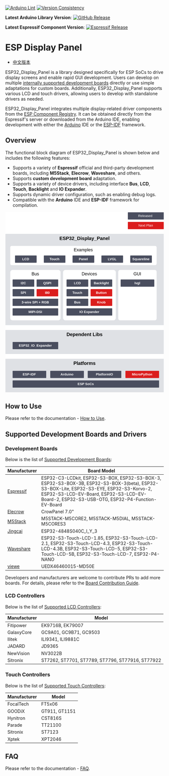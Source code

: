 [![Arduino Lint](https://github.com/esp-arduino-libs/ESP32_Display_Panel/actions/workflows/arduino_lint.yml/badge.svg)](https://github.com/esp-arduino-libs/ESP32_Display_Panel/actions/workflows/arduino_lint.yml) [![Version Consistency](https://github.com/esp-arduino-libs/ESP32_Display_Panel/actions/workflows/check_lib_versions.yml/badge.svg)](https://github.com/esp-arduino-libs/ESP32_Display_Panel/actions/workflows/check_lib_versions.yml)

**Latest Arduino Library Version**: [![GitHub Release](https://img.shields.io/github/v/release/esp-arduino-libs/ESP32_Display_Panel)](https://github.com/esp-arduino-libs/ESP32_Display_Panel/releases)

**Latest Espressif Component Version**: [![Espressif Release](https://components.espressif.com/components/espressif/esp32_display_panel/badge.svg)](https://components.espressif.com/components/espressif/esp32_display_panel)

# ESP Display Panel

* [中文版本](./README_CN.md)

ESP32_Display_Panel is a library designed specifically for ESP SoCs to drive display screens and enable rapid GUI development. Users can develop on multiple [internally supported development boards](#Development-Boards) directly or use simple adaptations for custom boards. Additionally, ESP32_Display_Panel supports various LCD and touch drivers, allowing users to develop with standalone drivers as needed.

ESP32_Display_Panel integrates multiple display-related driver components from the [ESP Component Registry](https://components.espressif.com/). It can be obtained directly from the Espressif's server or downloaded from the Arduino IDE, enabling development with either the [Arduino](https://github.com/espressif/arduino-esp32) IDE or the [ESP-IDF](https://github.com/espressif/esp-idf) framework.

## Overview

The functional block diagram of ESP32_Display_Panel is shown below and includes the following features:

- Supports a variety of **Espressif** official and third-party development boards, including **M5Stack**, **Elecrow**, **Waveshare**, and others.
- Supports **custom development board** adaptation.
- Supports a variety of device drivers, including interface **Bus**, **LCD**, **Touch**, **Backlight** and **IO Expander**.
- Supports dynamic driver configuration, such as enabling debug logs.
- Compatible with the **Arduino** IDE and **ESP-IDF** framework for compilation.

<div align="center"><img src="docs/_static/block_diagram.png" alt ="Block Diagram" width="600"></div>

## How to Use

Please refer to the documentation - [How to Use](./docs/How_To_Use.md).

## Supported Development Boards and Drivers

### Development Boards

Below is the list of [Supported Development Boards](docs/Board_Instructions.md):

| **Manufacturer** | **Board Model** |
| ---------------- | --------------- |
| [Espressif](docs/Board_Instructions.md#espressif) | ESP32-C3-LCDkit, ESP32-S3-BOX, ESP32-S3-BOX-3, ESP32-S3-BOX-3B, ESP32-S3-BOX-3(beta), ESP32-S3-BOX-Lite, ESP32-S3-EYE, ESP32-S3-Korvo-2, ESP32-S3-LCD-EV-Board, ESP32-S3-LCD-EV-Board-2, ESP32-S3-USB-OTG, ESP32-P4-Function-EV-Board |
| [Elecrow](docs/Board_Instructions.md#elecrow) | CrowPanel 7.0" |
| [M5Stack](docs/Board_Instructions.md#m5stack) | M5STACK-M5CORE2, M5STACK-M5DIAL, M5STACK-M5CORES3 |
| [Jingcai](docs/Board_Instructions.md#shenzhen-jingcai-intelligent) | ESP32-4848S040C_I_Y_3 |
| [Waveshare](docs/Board_Instructions.md#waveshare) | ESP32-S3-Touch-LCD-1.85, ESP32-S3-Touch-LCD-2.1, ESP32-S3-Touch-LCD-4.3, ESP32-S3-Touch-LCD-4.3B, ESP32-S3-Touch-LCD-5, ESP32-S3-Touch-LCD-5B, ESP32-S3-Touch-LCD-7, ESP32-P4-NANO |
| [viewe]() | UEDX46460015-MD50E |

Developers and manufacturers are welcome to contribute PRs to add more boards. For details, please refer to the [Board Contribution Guide](./docs/Board_Contribution_Guide.md).

### LCD Controllers

Below is the list of [Supported LCD Controllers](docs/LCD_Controllers.md):

| **Manufacturer** | **Model** |
| ---------------- | --------- |
| Fitipower | EK9716B, EK79007 |
| GalaxyCore | GC9A01, GC9B71, GC9503 |
| Ilitek | ILI9341, ILI9881C |
| JADARD | JD9365 |
| NewVision | NV3022B |
| Sitronix | ST7262, ST7701, ST7789, ST7796, ST77916, ST77922 |

### Touch Controllers

Below is the list of [Supported Touch Controllers](docs/Touch_Controllers.md):

| **Manufacturer** | **Model** |
| ---------------- | --------- |
| FocalTech | FT5x06 |
| GOODiX | GT911, GT1151 |
| Hynitron | CST816S |
| Parade | TT21100 |
| Sitronix | ST7123 |
| Xptek | XPT2046 |

## FAQ

Please refer to the documentation - [FAQ](./docs/FAQ.md).
